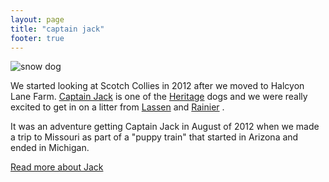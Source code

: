 ```yaml
---
layout: page
title: "captain jack"
footer: true
---
```


![snow dog](/images/snow-collie-jack.jpg "Captain Jack in the snow")

We started looking at Scotch Collies in 2012 after we moved to Halcyon Lane Farm. 
[Captain Jack](http://www.scotchcollie.org/registry/browser.php?id=63740 "Heritage Captain Jack")
is one of the
[Heritage](http://heritage.scotchcollie.org "Heritage Kennels")
dogs
and we were really excited to get in on a litter from 
[Lassen](http://www.scotchcollie.org/registry/browser.php?id=63528 "Heritage Little Lassen")
and 
[Rainier](http://www.scotchcollie.org/registry/browser.php?id=63492 "Heritage Mighty Rainier")
. 

It was an adventure getting Captain Jack in August of 2012 when we made a trip to Missouri as part of a "puppy train"
that started in Arizona and ended in Michigan.

[Read more about Jack](blog/2014/01/02/all-about-jack/ "All About Jack") 


